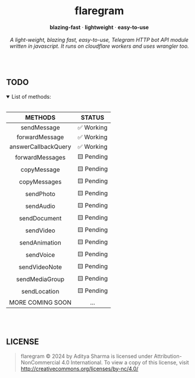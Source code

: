 <h1 align="center">flaregram</h1>

  <p align="center">
    <b>blazing-fast</b>
    ·
    <b>lightweight</b>
    ·
    <b>easy-to-use</b>
    <br><br>
    <i>A light-weight, blazing fast, easy-to-use, Telegram HTTP bot API module written in javascript. It runs on cloudflare workers and uses wrangler too.</i>
  </p>
</div>
<br><br>

## TODO

<details open>
<summary>List of methods: </summary>
<br>
  
|       METHODS       |   STATUS  |
|:-------------------:|:---------:|
|     sendMessage     | ✅ Working |
|    forwardMessage   | ✅ Working |
| answerCallbackQuery | ✅ Working |
|   forwardMessages   | 🟨 Pending |
|     copyMessage     | 🟨 Pending |
|     copyMessages    | 🟨 Pending |
|      sendPhoto      | 🟨 Pending |
|      sendAudio      | 🟨 Pending |
|     sendDocument    | 🟨 Pending |
|      sendVideo      | 🟨 Pending |
|    sendAnimation    | 🟨 Pending |
|      sendVoice      | 🟨 Pending |
|    sendVideoNote    | 🟨 Pending |
|    sendMediaGroup   | 🟨 Pending |
|     sendLocation    | 🟨 Pending |
|   MORE COMING SOON  |    ...    |

</details>

<br><br>

## LICENSE
> flaregram © 2024 by Aditya Sharma is licensed under Attribution-NonCommercial 4.0 International. To view a copy of this license, visit http://creativecommons.org/licenses/by-nc/4.0/
